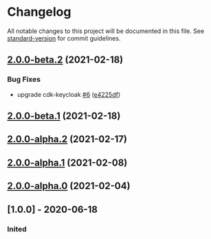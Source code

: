 # Changelog

All notable changes to this project will be documented in this file. See [standard-version](https://github.com/conventional-changelog/standard-version) for commit guidelines.

## [2.0.0-beta.2](https://github.com/aws-samples/keycloak-on-aws/compare/v2.0.0-beta.1...v2.0.0-beta.2) (2021-02-18)


### Bug Fixes

* upgrade cdk-keycloak [#6](https://github.com/aws-samples/keycloak-on-aws/issues/6) ([e4225df](https://github.com/aws-samples/keycloak-on-aws/commit/e4225dfaae1650e5186e05905628eb4789d302e5))

## [2.0.0-beta.1](https://github.com/aws-samples/keycloak-on-aws/compare/v2.0.0-alpha.2...v2.0.0-beta.1) (2021-02-18)

## [2.0.0-alpha.2](v2.0.0-alpha.1...v2.0.0-alpha.2) (2021-02-17)

## [2.0.0-alpha.1](v2.0.0-alpha.0...v2.0.0-alpha.1) (2021-02-08)

## [2.0.0-alpha.0](v1.0.0...v2.0.0-alpha.0) (2021-02-04)

## [1.0.0] - 2020-06-18
### Inited
